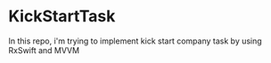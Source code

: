 # KickStartTask
In this repo, i'm trying to implement kick start company task by using RxSwift and MVVM

